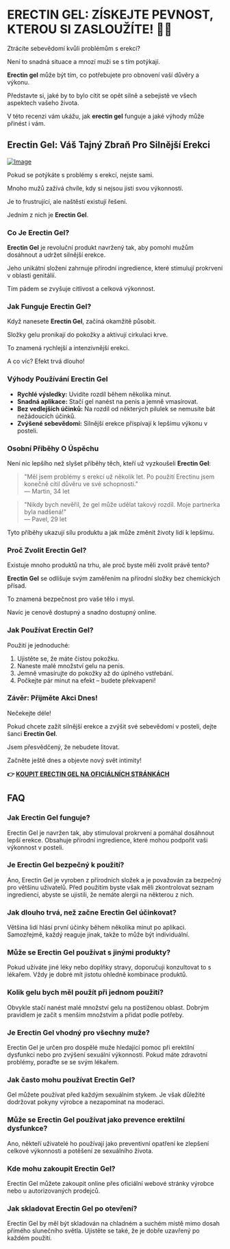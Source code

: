# ERECTIN GEL: ZÍSKEJTE PEVNOST, KTEROU SI ZASLOUŽÍTE! 💪✨

Ztrácíte sebevědomí kvůli problémům s erekcí? 

Není to snadná situace a mnozí muži se s tím potýkají. 

**Erectin gel** může být tím, co potřebujete pro obnovení vaší důvěry a výkonu. 

Představte si, jaké by to bylo cítit se opět silně a sebejistě ve všech aspektech vašeho života. 

V této recenzi vám ukážu, jak **erectin gel** funguje a jaké výhody může přinést i vám.

## Erectin Gel: Váš Tajný Zbraň Pro Silnější Erekci

[![Image](https://www2.sellhealth.com/257/erectin_gel_5_1.jpg)](https://gchaffi.com/SHtPp9tj)

Pokud se potýkáte s problémy s erekcí, nejste sami. 

Mnoho mužů zažívá chvíle, kdy si nejsou jisti svou výkonností.

Je to frustrující, ale naštěstí existují řešení.

Jedním z nich je **Erectin Gel**.

### Co Je Erectin Gel?

**Erectin Gel** je revoluční produkt navržený tak, aby pomohl mužům dosáhnout a udržet silnější erekce. 

Jeho unikátní složení zahrnuje přírodní ingredience, které stimulují prokrvení v oblasti genitálií.

Tím pádem se zvyšuje citlivost a celková výkonnost.

### Jak Funguje Erectin Gel?

Když nanesete **Erectin Gel**, začíná okamžitě působit. 

Složky gelu pronikají do pokožky a aktivují cirkulaci krve. 

To znamená rychlejší a intenzivnější erekci. 

A co víc? Efekt trvá dlouho!

### Výhody Používání Erectin Gel

- **Rychlé výsledky:** Uvidíte rozdíl během několika minut.
- **Snadná aplikace:** Stačí gel nanést na penis a jemně vmasírovat.
- **Bez vedlejších účinků:** Na rozdíl od některých pilulek se nemusíte bát nežádoucích účinků.
- **Zvýšené sebevědomí:** Silnější erekce přispívají k lepšímu výkonu v posteli.

### Osobní Příběhy O Úspěchu

Není nic lepšího než slyšet příběhy těch, kteří už vyzkoušeli **Erectin Gel**:

> "Měl jsem problémy s erekcí už několik let. Po použití Erectinu jsem konečně cítil důvěru ve své schopnosti."  
> — Martin, 34 let

> "Nikdy bych nevěřil, že gel může udělat takový rozdíl. Moje partnerka byla nadšená!"  
> — Pavel, 29 let

Tyto příběhy ukazují sílu produktu a jak může změnit životy lidí k lepšímu.

### Proč Zvolit Erectin Gel?

Existuje mnoho produktů na trhu, ale proč byste měli zvolit právě tento? 

**Erectin Gel** se odlišuje svým zaměřením na přírodní složky bez chemických přísad. 

To znamená bezpečnost pro vaše tělo i mysl.

Navíc je cenově dostupný a snadno dostupný online.

### Jak Používat Erectin Gel?

Použití je jednoduché:

1. Ujistěte se, že máte čistou pokožku.
2. Naneste malé množství gelu na penis.
3. Jemně vmasírujte do pokožky až do úplného vstřebání.
4. Počkejte pár minut na efekt – budete překvapeni!

### Závěr: Přijměte Akci Dnes!

Nečekejte déle! 

Pokud chcete zažít silnější erekce a zvýšit své sebevědomí v posteli, dejte šanci **Erectin Gel**.

Jsem přesvědčený, že nebudete litovat.

Začněte ještě dnes a objevte nový svět intimity!



**👉 [KOUPIT ERECTIN GEL NA OFICIÁLNÍCH STRÁNKÁCH](https://gchaffi.com/SHtPp9tj)**

## FAQ

### Jak Erectin Gel funguje?

Erectin Gel je navržen tak, aby stimuloval prokrvení a pomáhal dosáhnout lepší erekce. Obsahuje přírodní ingredience, které mohou podpořit vaši výkonnost v posteli. 

### Je Erectin Gel bezpečný k použití?

Ano, Erectin Gel je vyroben z přírodních složek a je považován za bezpečný pro většinu uživatelů. Před použitím byste však měli zkontrolovat seznam ingrediencí, abyste se ujistili, že nemáte alergii na některou z nich.

### Jak dlouho trvá, než začne Erectin Gel účinkovat?

Většina lidí hlásí první účinky během několika minut po aplikaci. Samozřejmě, každý reaguje jinak, takže to může být individuální.

### Může se Erectin Gel používat s jinými produkty?

Pokud užíváte jiné léky nebo doplňky stravy, doporučuji konzultovat to s lékařem. Vždy je dobré mít jistotu ohledně kombinace produktů.

### Kolik gelu bych měl použít při jednom použití?

Obvykle stačí nanést malé množství gelu na postiženou oblast. Dobrým pravidlem je začít s menším množstvím a přidat podle potřeby.

### Je Erectin Gel vhodný pro všechny muže?

Erectin Gel je určen pro dospělé muže hledající pomoc při erektilní dysfunkci nebo pro zvýšení sexuální výkonnosti. Pokud máte zdravotní problémy, poraďte se se svým lékařem.

### Jak často mohu používat Erectin Gel?

Gel můžete používat před každým sexuálním stykem. Je však důležité dodržovat pokyny výrobce a nezapomínat na moderaci.

### Může se Erectin Gel používat jako prevence erektilní dysfunkce?

Ano, někteří uživatelé ho používají jako preventivní opatření ke zlepšení celkové výkonnosti a potěšení ze sexuálního života.

### Kde mohu zakoupit Erectin Gel?

Erectin Gel můžete zakoupit online přes oficiální webové stránky výrobce nebo u autorizovaných prodejců. 

### Jak skladovat Erectin Gel po otevření?

Erectin Gel by měl být skladován na chladném a suchém místě mimo dosah přímého slunečního světla. Ujistěte se také, že je dobře uzavřený po každém použití.